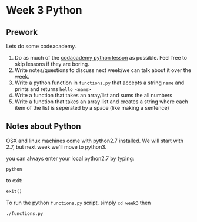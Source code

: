 # Week 3 Python

## Prework

Lets do some codeacademy.

1. Do as much of the [codacademy python lesson](https://www.codecademy.com/learn/learn-python) as possible. Feel free to skip lessons if they are boring.
2. Write notes/questions to discuss next week/we can talk about it over the week.
3. Write a python function in `functions.py` that accepts a string `name` and prints and returns `hello <name>`
4. Write a function that takes an array/list and sums the all numbers
5. Write a function that takes an array list and creates a string where each item of the list is seperated by a space (like making a sentence)

## Notes about Python

OSX and linux machines come with python2.7 installed. We will start with 2.7, but next week we'll move to python3.

you can always enter your local python2.7 by typing:
```bash
python
```
to exit:
```python
exit()
```
To run the python `functions.py` script, simply `cd week3` then
```bash
./functions.py
```
